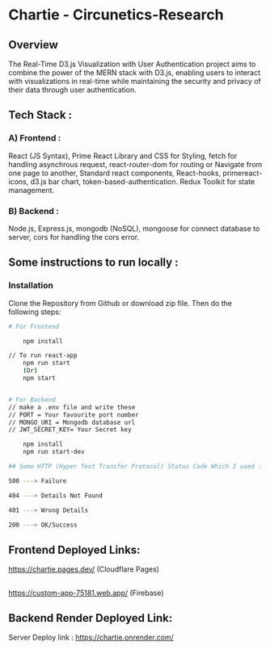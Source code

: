# Chartie - Circunetics-Research
## Overview
The Real-Time D3.js Visualization with User Authentication project aims to combine the power of the MERN stack with D3.js, enabling users to interact with visualizations in real-time while maintaining the security and privacy of their data through user authentication.

## Tech Stack :

### A) Frontend :

React (JS Syntax), Prime React Library and CSS for Styling, fetch for handling asynchrous request, react-router-dom for routing or Navigate from one page to another, Standard react components, React-hooks, primereact-icons, d3.js bar chart, token-based-authentication. Redux Toolkit for state management.

### B) Backend :

Node.js, Express.js, mongodb (NoSQL), mongoose for connect database to server, cors for handling the cors error.

## Some instructions to run locally :

### Installation
Clone the Repository from Github or download zip file. Then do the following steps:
```bash
# For Frontend

    npm install

// To run react-app
    npm run start
    (Or)
    npm start


# For Backend
// make a .env file and write these
// PORT = Your favourite port number
// MONGO_URI = Mongodb database url
// JWT_SECRET_KEY= Your Secret key

    npm install
    npm run start-dev

## Some HTTP (Hyper Text Transfer Protocol) Status Code Which I used :

500 ---> Failure

404 ---> Details Not Found

401 ---> Wrong Details

200 ---> OK/Success

```
## Frontend Deployed Links:
https://chartie.pages.dev/ (Cloudflare Pages)
##
https://custom-app-75181.web.app/ (Firebase)

## Backend Render Deployed Link:
Server Deploy link : https://chartie.onrender.com/